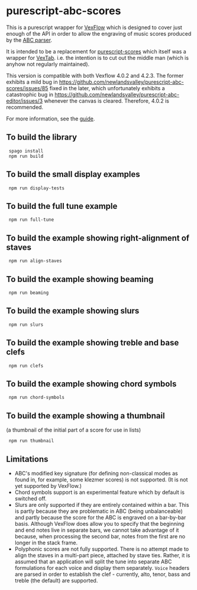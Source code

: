 purescript-abc-scores
=====================

This is a purescript wrapper for [VexFlow](http://www.vexflow.com/) which is designed to cover just enough of the API in order to allow the engraving of music scores produced by the [ABC parser](https://github.com/newlandsvalley/purescript-abc-parser).

It is intended to be a replacement for [purescript-scores](https://github.com/newlandsvalley/purescript-scores) which itself was a wrapper for [VexTab](http://www.vexflow.com/vextab). i.e. the intention is to cut out the middle man (which is anyhow not regularly maintained).

This version is compatible with both Vexflow 4.0.2 and 4.2.3. The former exhibits a mild bug in https://github.com/newlandsvalley/purescript-abc-scores/issues/85 fixed in the later, which unfortunately exhibits a catastrophic bug in https://github.com/newlandsvalley/purescript-abc-editor/issues/3 whenever the canvas is cleared.  Therefore, 4.0.2 is recommended.

For more information, see the [guide](https://github.com/newlandsvalley/purescript-abc-scores/blob/master/docs/GUIDE.md).


To build the library
--------------------

     spago install
     npm run build

To build the small display examples
-----------------------------------
     npm run display-tests

To build the full tune example
------------------------------
     npm run full-tune

To build the example showing right-alignment of staves
------------------------------------------------------
     npm run align-staves

To build the example showing beaming
------------------------------------
     npm run beaming

To build the example showing slurs
----------------------------------
     npm run slurs

To build the example showing treble and base clefs
--------------------------------------------------
     npm run clefs

To build the example showing chord symbols
----------------------------------
     npm run chord-symbols

To build the example showing a thumbnail
----------------------------------------

(a thumbnail of the initial part of a score for use in lists)

     npm run thumbnail


Limitations
-----------

*  ABC's modified key signature (for defining non-classical modes as found in, for example, some klezmer scores) is not supported.  (It is not yet supported by VexFlow.)
*  Chord symbols support is an experimental feature which by default is switched off.
*  Slurs are only supported if they are entirely contained within a bar.  This is partly because they are problematic in ABC (being unbalanceable) and partly because the score for the ABC is engraved on a bar-by-bar basis.  Although VexFlow does allow you to specify that the beginning and end notes live in separate bars, we cannot take advantage of it because, when processing the second bar, notes from the first are no longer in the stack frame.
*  Polyphonic scores are not fully supported. There is no attempt made to align the staves in a multi-part piece, attached by stave ties.  Rather, it is assumed that an application will split the tune into separate ABC formulations for each voice and display them separately. `Voice` headers are parsed in order to establish the clef - currently, alto, tenor, bass and treble (the default) are supported.

